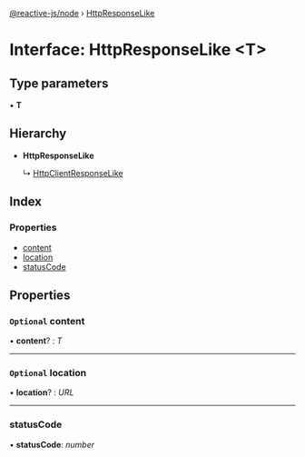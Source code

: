 [@reactive-js/node](../README.md) › [HttpResponseLike](httpresponselike.md)

# Interface: HttpResponseLike <**T**>

## Type parameters

▪ **T**

## Hierarchy

* **HttpResponseLike**

  ↳ [HttpClientResponseLike](httpclientresponselike.md)

## Index

### Properties

* [content](httpresponselike.md#optional-content)
* [location](httpresponselike.md#optional-location)
* [statusCode](httpresponselike.md#statuscode)

## Properties

### `Optional` content

• **content**? : *T*

___

### `Optional` location

• **location**? : *URL*

___

###  statusCode

• **statusCode**: *number*
